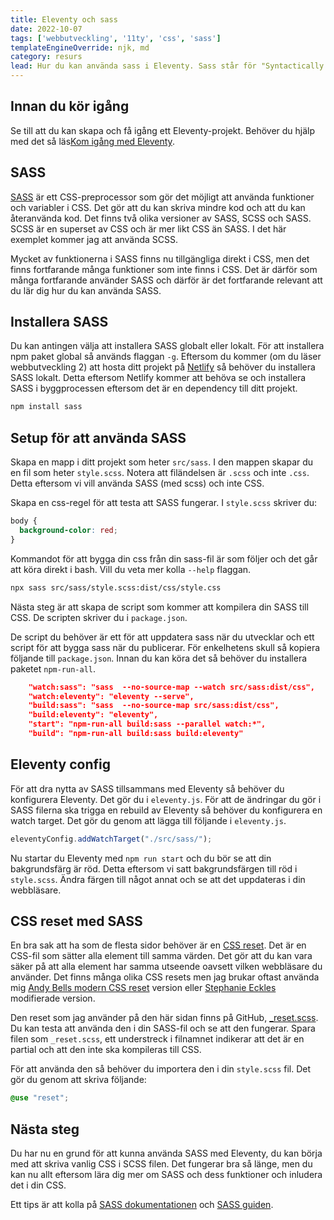 ```yaml
---
title: Eleventy och sass
date: 2022-10-07
tags: ['webbutveckling', '11ty', 'css', 'sass']
templateEngineOverride: njk, md
category: resurs
lead: Hur du kan använda sass i Eleventy. Sass står för "Syntactically Awesome Style Sheets". Läs vidare för att få en grundläggande introduktion.
---
```


## Innan du kör igång

Se till att du kan skapa och få igång ett Eleventy-projekt. Behöver du hjälp med det så läs[Kom igång med Eleventy](/posts/kom-igang-med-eleventy/).

## SASS

[SASS](https://sass-lang.com/) är ett CSS-preprocessor som gör det möjligt att använda funktioner och variabler i CSS. Det gör att du kan skriva mindre kod och att du kan återanvända kod. Det finns två olika versioner av SASS, SCSS och SASS. SCSS är en superset av CSS och är mer likt CSS än SASS. I det här exemplet kommer jag att använda SCSS.

Mycket av funktionerna i SASS finns nu tillgängliga direkt i CSS, men det finns fortfarande många funktioner som inte finns i CSS. Det är därför som många fortfarande använder SASS och därför är det fortfarande relevant att du lär dig hur du kan använda SASS.

## Installera SASS

Du kan antingen välja att installera SASS globalt eller lokalt. För att installera npm paket global så används flaggan ```-g```. Eftersom du kommer (om du läser webbutveckling 2) att hosta ditt projekt på [Netlify](https://www.netlify.com/) så behöver du installera SASS lokalt. Detta eftersom Netlify kommer att behöva se och installera SASS i byggprocessen eftersom det är en dependency till ditt projekt.

```bash
npm install sass
```

## Setup för att använda SASS

Skapa en mapp i ditt projekt som heter ```src/sass```. I den mappen skapar du en fil som heter ```style.scss```. Notera att filändelsen är ```.scss``` och inte ```.css```. Detta eftersom vi vill använda SASS (med scss) och inte CSS.

Skapa en css-regel för att testa att SASS fungerar. I ```style.scss``` skriver du:

```scss
body {
  background-color: red;
}
```

Kommandot för att bygga din css från din sass-fil är som följer och det går att köra direkt i bash. Vill du veta mer kolla ```--help``` flaggan.

```bash
npx sass src/sass/style.scss:dist/css/style.css
```

Nästa steg är att skapa de script som kommer att kompilera din SASS till CSS. De scripten skriver du i ```package.json```.

De script du behöver är ett för att uppdatera sass när du utvecklar och ett script för att bygga sass när du publicerar. För enkelhetens skull så kopiera följande till ```package.json```. Innan du kan köra det så behöver du installera paketet ```npm-run-all```.

```json
    "watch:sass": "sass  --no-source-map --watch src/sass:dist/css",
    "watch:eleventy": "eleventy --serve",
    "build:sass": "sass  --no-source-map src/sass:dist/css",
    "build:eleventy": "eleventy",
    "start": "npm-run-all build:sass --parallel watch:*",
    "build": "npm-run-all build:sass build:eleventy"
```

## Eleventy config

För att dra nytta av SASS tillsammans med Eleventy så behöver du konfigurera Eleventy. Det gör du i ```eleventy.js```. För att de ändringar du gör i SASS filerna ska trigga en rebuild av Eleventy så behöver du konfigurera en watch target. Det gör du genom att lägga till följande i ```eleventy.js```.

```js
eleventyConfig.addWatchTarget("./src/sass/");
```

Nu startar du Eleventy med ```npm run start``` och du bör se att din bakgrundsfärg är röd. Detta eftersom vi satt bakgrundsfärgen till röd i ```style.scss```. Ändra färgen till något annat och se att det uppdateras i din webbläsare.

## CSS reset med SASS

En bra sak att ha som de flesta sidor behöver är en [CSS reset](https://meyerweb.com/eric/tools/css/reset/). Det är en CSS-fil som sätter alla element till samma värden. Det gör att du kan vara säker på att alla element har samma utseende oavsett vilken webbläsare du använder. Det finns många olika CSS resets men jag brukar oftast använda mig [Andy Bells modern CSS reset](https://piccalil.li/blog/a-modern-css-reset/) version eller [Stephanie Eckles](https://github.com/5t3ph) modifierade version.

Den reset som jag använder på den här sidan finns på GitHub, [_reset.scss](https://github.com/jensnti/jensa.dev/blob/main/src/sass/global/_reset.scss). Du kan testa att använda den i din SASS-fil och se att den fungerar. Spara filen som ```_reset.scss```, ett understreck i filnamnet indikerar att det är en partial och att den inte ska kompileras till CSS.

För att använda den så behöver du importera den i din ```style.scss``` fil. Det gör du genom att skriva följande:

```scss
@use "reset";
```

## Nästa steg

Du har nu en grund för att kunna använda SASS med Eleventy, du kan börja med att skriva vanlig CSS i SCSS filen. Det fungerar bra så länge, men du kan nu allt eftersom lära dig mer om SASS och dess funktioner och inludera det i din CSS.

Ett tips är att kolla på [SASS dokumentationen](https://sass-lang.com/documentation) och [SASS guiden](https://sass-lang.com/guide).
